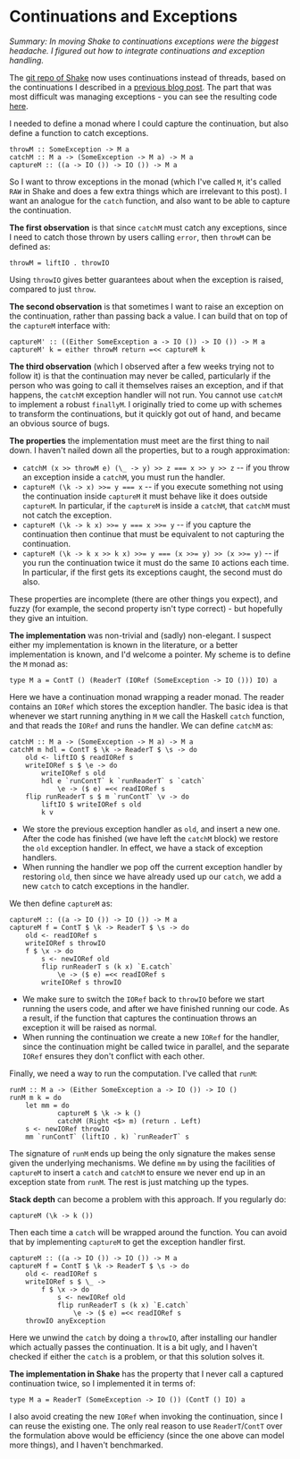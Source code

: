 # Continuations and Exceptions

_Summary: In moving Shake to continuations exceptions were the biggest headache. I figured out how to integrate continuations and exception handling._

The [git repo of Shake](https://github.com/ndmitchell/shake) now uses continuations instead of threads, based on the continuations I described in a [previous blog post](http://neilmitchell.blogspot.com/2014/06/optimisation-with-continuations.html). The part that was most difficult was managing exceptions - you can see the resulting code [here](https://github.com/ndmitchell/shake/blob/master/Development/Shake/Monad.hs).

I needed to define a monad where I could capture the continuation, but also define a function to catch exceptions. 

    throwM :: SomeException -> M a
    catchM :: M a -> (SomeException -> M a) -> M a
    captureM :: ((a -> IO ()) -> IO ()) -> M a

So I want to throw exceptions in the monad (which I've called `M`, it's called `RAW` in Shake and does a few extra things which are irrelevant to this post). I want an analogue for the `catch` function, and also want to be able to capture the continuation.

**The first observation** is that since `catchM` must catch any exceptions, since I need to catch those thrown by users calling `error`, then `throwM` can be defined as:

    throwM = liftIO . throwIO

Using `throwIO` gives better guarantees about when the exception is raised, compared to just `throw`.

**The second observation** is that sometimes I want to raise an exception on the continuation, rather than passing back a value. I can build that on top of the `captureM` interface with:

    captureM' :: ((Either SomeException a -> IO ()) -> IO ()) -> M a
    captureM' k = either throwM return =<< captureM k

**The third observation** (which I observed after a few weeks trying not to follow it) is that the continuation may never be called, particularly if the person who was going to call it themselves raises an exception, and if that happens, the `catchM` exception handler will not run. You cannot use `catchM` to implement a robust `finallyM`. I originally tried to come up with schemes to transform the continuations, but it quickly got out of hand, and became an obvious source of bugs.

**The properties** the implementation must meet are the first thing to nail down. I haven't nailed down all the properties, but to a rough approximation:

* `catchM (x >> throwM e) (\_ -> y) >> z === x >> y >> z` -- if you throw an exception inside a `catchM`, you must run the handler.
* `captureM (\k -> x) >>= y === x` -- if you execute something not using the continuation inside `captureM` it must behave like it does outside `captureM`. In particular, if the `captureM` is inside a `catchM`, that `catchM` must not catch the exception.
* `captureM (\k -> k x) >>= y === x >>= y` -- if you capture the continuation then continue that must be equivalent to not capturing the continuation.
* `captureM (\k -> k x >> k x) >>= y === (x >>= y) >> (x >>= y)` -- if you run the continuation twice it must do the same `IO` actions each time. In particular, if the first gets its exceptions caught, the second must do also.

These properties are incomplete (there are other things you expect), and fuzzy (for example, the second property isn't type correct) - but hopefully they give an intuition.

**The implementation** was non-trivial and (sadly) non-elegant. I suspect either my implementation is known in the literature, or a better implementation is known, and I'd welcome a pointer. My scheme is to define the `M` monad as:

    type M a = ContT () (ReaderT (IORef (SomeException -> IO ())) IO) a

Here we have a continuation monad wrapping a reader monad. The reader contains an `IORef` which stores the exception handler. The basic idea is that whenever we start running anything in `M` we call the Haskell `catch` function, and that reads the `IORef` and runs the handler. We can define `catchM` as:

    catchM :: M a -> (SomeException -> M a) -> M a
    catchM m hdl = ContT $ \k -> ReaderT $ \s -> do
        old <- liftIO $ readIORef s
        writeIORef s $ \e -> do
            writeIORef s old
            hdl e `runContT` k `runReaderT` s `catch`
                \e -> ($ e) =<< readIORef s
        flip runReaderT s $ m `runContT` \v -> do
            liftIO $ writeIORef s old
            k v

* We store the previous exception handler as `old`, and insert a new one. After the code has finished (we have left the `catchM` block) we restore the `old` exception handler. In effect, we have a stack of exception handlers.
* When running the handler we pop off the current exception handler by restoring `old`, then since we have already used up our `catch`, we add a new `catch` to catch exceptions in the handler.

We then define `captureM` as:

    captureM :: ((a -> IO ()) -> IO ()) -> M a
    captureM f = ContT $ \k -> ReaderT $ \s -> do
        old <- readIORef s
        writeIORef s throwIO
        f $ \x -> do
            s <- newIORef old
            flip runReaderT s (k x) `E.catch`
                \e -> ($ e) =<< readIORef s
            writeIORef s throwIO

* We make sure to switch the `IORef` back to `throwIO` before we start running the users code, and after we have finished running our code. As a result, if the function that captures the continuation throws an exception it will be raised as normal.
* When running the continuation we create a new `IORef` for the handler, since the continuation might be called twice in parallel, and the separate `IORef` ensures they don't conflict with each other.

Finally, we need a way to run the computation. I've called that `runM`:

    runM :: M a -> (Either SomeException a -> IO ()) -> IO ()
    runM m k = do
        let mm = do
                captureM $ \k -> k ()
                catchM (Right <$> m) (return . Left)
        s <- newIORef throwIO
        mm `runContT` (liftIO . k) `runReaderT` s

The signature of `runM` ends up being the only signature the makes sense given the underlying mechanisms. We define `mm` by using the facilities of `captureM` to insert a `catch` and `catchM` to ensure we never end up in an exception state from `runM`. The rest is just matching up the types.

**Stack depth** can become a problem with this approach. If you regularly do:

    captureM (\k -> k ())

Then each time a `catch` will be wrapped around the function. You can avoid that by implementing `captureM` to get the exception handler first.

    captureM :: ((a -> IO ()) -> IO ()) -> M a
    captureM f = ContT $ \k -> ReaderT $ \s -> do
        old <- readIORef s
        writeIORef s $ \_ ->
            f $ \x -> do
                s <- newIORef old
                flip runReaderT s (k x) `E.catch`
                    \e -> ($ e) =<< readIORef s
        throwIO anyException

Here we unwind the `catch` by doing a `throwIO`, after installing our handler which actually passes the continuation. It is a bit ugly, and I haven't checked if either the `catch` is a problem, or that this solution solves it. 

**The implementation in Shake** has the property that I never call a captured continuation twice, so I implemented it in terms of:

    type M a = ReaderT (SomeException -> IO ()) (ContT () IO) a

I also avoid creating the new `IORef` when invoking the continuation, since I can reuse the existing one. The only real reason to use `ReaderT`/`ContT` over the formulation above would be efficiency (since the one above can model more things), and I haven't benchmarked.

